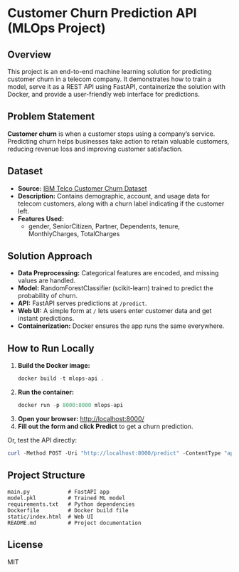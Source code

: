 # Customer Churn Prediction API (MLOps Project)

## Overview

This project is an end-to-end machine learning solution for predicting customer churn in a telecom company. It demonstrates how to train a model, serve it as a REST API using FastAPI, containerize the solution with Docker, and provide a user-friendly web interface for predictions.

## Problem Statement

**Customer churn** is when a customer stops using a company’s service. Predicting churn helps businesses take action to retain valuable customers, reducing revenue loss and improving customer satisfaction.

## Dataset

- **Source:** [IBM Telco Customer Churn Dataset](https://www.ibm.com/communities/analytics/watson-analytics-blog/guide-to-sample-datasets/)
- **Description:** Contains demographic, account, and usage data for telecom customers, along with a churn label indicating if the customer left.
- **Features Used:**
  - gender, SeniorCitizen, Partner, Dependents, tenure, MonthlyCharges, TotalCharges

## Solution Approach

- **Data Preprocessing:** Categorical features are encoded, and missing values are handled.
- **Model:** RandomForestClassifier (scikit-learn) trained to predict the probability of churn.
- **API:** FastAPI serves predictions at `/predict`.
- **Web UI:** A simple form at `/` lets users enter customer data and get instant predictions.
- **Containerization:** Docker ensures the app runs the same everywhere.

## How to Run Locally

1. **Build the Docker image:**
   ```powershell
   docker build -t mlops-api .
   ```
2. **Run the container:**
   ```powershell
   docker run -p 8000:8000 mlops-api
   ```
3. **Open your browser:**
   [http://localhost:8000/](http://localhost:8000/)
4. **Fill out the form and click Predict** to get a churn prediction.

Or, test the API directly:

```powershell
curl -Method POST -Uri "http://localhost:8000/predict" -ContentType "application/json" -Body '{"gender":0,"senior":0,"partner":1,"dependents":0,"tenure":12,"monthly":70.0,"total":1000.0}'
```

## Project Structure

```
main.py            # FastAPI app
model.pkl          # Trained ML model
requirements.txt   # Python dependencies
Dockerfile         # Docker build file
static/index.html  # Web UI
README.md          # Project documentation
```

## License

MIT
